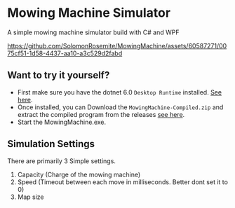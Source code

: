 # Mowing Machine Simulator

A simple mowing machine simulator build with C# and WPF


https://github.com/SolomonRosemite/MowingMachine/assets/60587271/0075cf51-1d58-4437-aa10-a3c529d2fabd


## Want to try it yourself?

- First make sure you have the dotnet 6.0 ``Desktop Runtime`` installed. [See here](https://dotnet.microsoft.com/en-us/download/dotnet/6.0).
- Once installed, you can Download the ``MowingMachine-Compiled.zip`` and extract the compiled program from the releases [see here](https://github.com/SolomonRosemite/MowingMachine/releases).
- Start the MowingMachine.exe.

## Simulation Settings

There are primarily 3 Simple settings.

1. Capacity (Charge of the mowing machine)
2. Speed (Timeout between each move in milliseconds. Better dont set it to 0)
3. Map size


